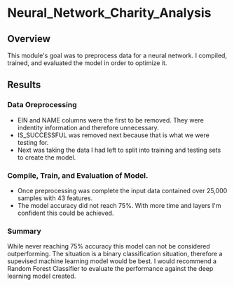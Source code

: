 # Neural_Network_Charity_Analysis
## Overview
This module's goal was to preprocess data for a neural network. I compiled, trained, and evaluated the model in order to optimize it.

## Results
### Data Oreprocessing
* EIN and NAME columns were the first to be removed. They were indentity information and therefore unnecessary.
* IS_SUCCESSFUL was removed next because that is what we were testing for.
* Next was taking the data I had left to split into training and testing sets to create the model.
### Compile, Train, and Evaluation of Model.
* Once preprocessing was complete the input data contained over 25,000 samples with 43 features.
* The model accuracy did not reach 75%. With more time and layers I'm confident this could be achieved.
### Summary
While never reaching 75% accuracy this model can not be considered outperforming. The situation is a binary classification situation, therefore a supevised machine learning model would be best. I would recommend a Random Forest Classifier to evaluate the performance against the deep learning model created.
